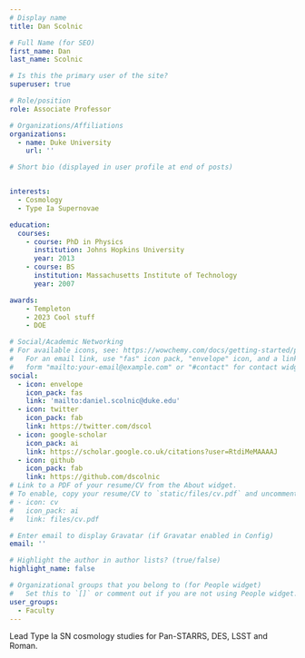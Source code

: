 ```yaml
---
# Display name
title: Dan Scolnic

# Full Name (for SEO)
first_name: Dan
last_name: Scolnic

# Is this the primary user of the site?
superuser: true

# Role/position
role: Associate Professor

# Organizations/Affiliations
organizations:
  - name: Duke University
    url: ''

# Short bio (displayed in user profile at end of posts)


interests:
  - Cosmology
  - Type Ia Supernovae

education:
  courses:
    - course: PhD in Physics
      institution: Johns Hopkins University
      year: 2013
    - course: BS
      institution: Massachusetts Institute of Technology
      year: 2007

awards:
    - Templeton
    - 2023 Cool stuff
    - DOE

# Social/Academic Networking
# For available icons, see: https://wowchemy.com/docs/getting-started/page-builder/#icons
#   For an email link, use "fas" icon pack, "envelope" icon, and a link in the
#   form "mailto:your-email@example.com" or "#contact" for contact widget.
social:
  - icon: envelope
    icon_pack: fas
    link: 'mailto:daniel.scolnic@duke.edu'
  - icon: twitter
    icon_pack: fab
    link: https://twitter.com/dscol
  - icon: google-scholar
    icon_pack: ai
    link: https://scholar.google.co.uk/citations?user=RtdiMeMAAAAJ
  - icon: github
    icon_pack: fab
    link: https://github.com/dscolnic
# Link to a PDF of your resume/CV from the About widget.
# To enable, copy your resume/CV to `static/files/cv.pdf` and uncomment the lines below.
# - icon: cv
#   icon_pack: ai
#   link: files/cv.pdf

# Enter email to display Gravatar (if Gravatar enabled in Config)
email: ''

# Highlight the author in author lists? (true/false)
highlight_name: false

# Organizational groups that you belong to (for People widget)
#   Set this to `[]` or comment out if you are not using People widget.
user_groups:
  - Faculty
---
```



Lead Type Ia SN cosmology studies for Pan-STARRS, DES, LSST and Roman.

